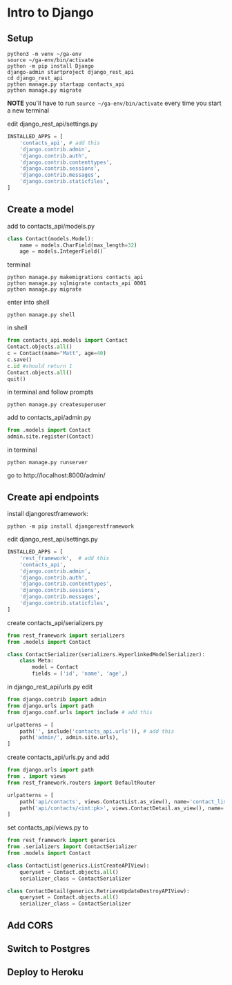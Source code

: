 # Intro to Django

## Setup

```
python3 -m venv ~/ga-env
source ~/ga-env/bin/activate
python -m pip install Django
django-admin startproject django_rest_api
cd django_rest_api
python manage.py startapp contacts_api
python manage.py migrate
```
**NOTE** you'll have to run `source ~/ga-env/bin/activate` every time you start a new terminal

edit django_rest_api/settings.py

```python
INSTALLED_APPS = [
    'contacts_api', # add this
    'django.contrib.admin',
    'django.contrib.auth',
    'django.contrib.contenttypes',
    'django.contrib.sessions',
    'django.contrib.messages',
    'django.contrib.staticfiles',
]
````

## Create a model

add to contacts_api/models.py

```python
class Contact(models.Model):
    name = models.CharField(max_length=32)
    age = models.IntegerField()
```

terminal

```
python manage.py makemigrations contacts_api
python manage.py sqlmigrate contacts_api 0001
python manage.py migrate
```

enter into shell

```
python manage.py shell
```

in shell

```python
from contacts_api.models import Contact
Contact.objects.all()
c = Contact(name="Matt", age=40)
c.save()
c.id #should return 1
Contact.objects.all()
quit()
```

in terminal and follow prompts

```
python manage.py createsuperuser
```

add to contacts_api/admin.py

```python
from .models import Contact
admin.site.register(Contact)
```

in terminal

```
python manage.py runserver
```

go to http://localhost:8000/admin/

## Create api endpoints

install djangorestframework:

```
python -m pip install djangorestframework
```

edit django_rest_api/settings.py

```python
INSTALLED_APPS = [
    'rest_framework',  # add this
    'contacts_api',
    'django.contrib.admin',
    'django.contrib.auth',
    'django.contrib.contenttypes',
    'django.contrib.sessions',
    'django.contrib.messages',
    'django.contrib.staticfiles',
]
```

create contacts_api/serializers.py

```python
from rest_framework import serializers 
from .models import Contact 

class ContactSerializer(serializers.HyperlinkedModelSerializer):
    class Meta:
        model = Contact
        fields = ('id', 'name', 'age',)
```

in django_rest_api/urls.py edit

```python
from django.contrib import admin
from django.urls import path
from django.conf.urls import include # add this

urlpatterns = [
    path('', include('contacts_api.urls')), # add this
    path('admin/', admin.site.urls),
]
```

create contacts_api/urls.py and add

```python
from django.urls import path
from . import views
from rest_framework.routers import DefaultRouter 

urlpatterns = [
    path('api/contacts', views.ContactList.as_view(), name='contact_list'),
    path('api/contacts/<int:pk>', views.ContactDetail.as_view(), name='contact_detail'),
]
```

set contacts_api/views.py to

```python
from rest_framework import generics
from .serializers import ContactSerializer
from .models import Contact

class ContactList(generics.ListCreateAPIView):
    queryset = Contact.objects.all()
    serializer_class = ContactSerializer

class ContactDetail(generics.RetrieveUpdateDestroyAPIView):
    queryset = Contact.objects.all()
    serializer_class = ContactSerializer
```

## Add CORS
## Switch to Postgres
## Deploy to Heroku
